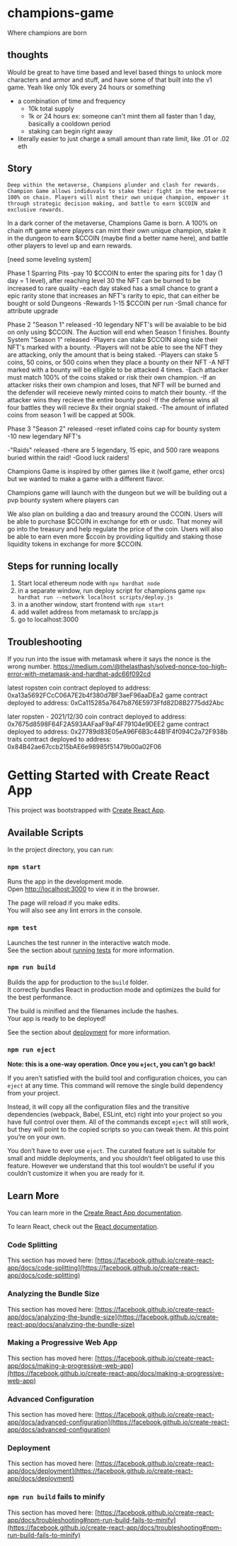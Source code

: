 # champions-game
Where champions are born

## thoughts
Would be great to have time based and level based things to unlock more characters and armor and stuff, and have some
of that built into the v1 game. Yeah like only 10k every 24 hours or something
- a combination of time and frequency
    - 10k total supply
    - 1k or 24 hours
        ex: someone can't mint them all faster than 1 day, basically a cooldown period
    - staking can begin right away
- literally easier to just charge a small amount than rate limit, like .01 or .02 eth

## Story
    
    Deep within the metaverse, Champions plunder and clash for rewards. Champion Game allows indiduvals to stake their fight in the metaverse 100% on chain. Players will mint their own unique champion, empower it through strategic decision making, and battle to earn $CCOIN and exclusive rewards. 

In a dark corner of the metaverse, Champions Game is born. A 100% on chain nft game where players can mint their own
unique champion, stake it in the dungeon to earn $CCOIN (maybe find a better name here), and battle other players to level up and earn rewards.

[need some leveling system]

Phase 1
Sparring Pits
-pay 10 $CCOIN to enter the sparing pits for 1 day (1 day = 1 level), after reaching level 30 the NFT can be burned to be increased to rare quality
-each day staked has a small chance to grant a epic rarity stone that increases an NFT's rarity to epic, that can either be bought or sold
Dungeons 
-Rewards 1-15 $CCOIN per run 
-Small chance for attribute upgrade

Phase 2
"Season 1" released
-10 legendary NFT's will be avaiable to be bid on only using $CCOIN. The Auction will end when Season 1 finishes.
Bounty System "Season 1" released
-Players can stake $CCOIN along side their NFT's marked with a bounty.
-Players will not be able to see the NFT they are attacking, only the amount that is being staked.
-Players can stake 5 coins, 50 coins, or 500 coins when they place a bounty on their NFT
-A NFT marked with a bounty will be elligible to be attacked 4 times.
-Each attacker must match 100% of the coins staked or risk their own champion.
-If an attacker risks their own champion and loses, that NFT will be burned and the defender will receieve newly minted coins to match their bounty.
-If the attacker wins they recieve the entire bounty pool
-If the defense wins all four battles they will recieve 8x their orgnial staked.
-The amount of inflated coins from season 1 will be capped at 500k.

Phase 3
"Season 2" released
-reset inflated coins cap for bounty system
-10 new legendary NFT's

-"Raids" released
-there are 5 legendary, 15 epic, and 500 rare weapons buried within the raid!
-Good luck raiders!

Champions Game is inspired by other games like it (wolf.game, ether orcs) but we wanted to make a game with a different
flavor.

Champions game will launch with the dungeon but we will be building out a pvp bounty system where players can

We also plan on building a dao and treasury around the CCOIN. Users will be able to purchase $CCOIN in exchange for
eth or usdc. That money will go into the treasury and help regulate the price of the coin. Users will also be able to
earn even more $ccoin by providing liquitidy and staking those liquidity tokens in exchange for more $CCOIN.

## Steps for running locally
1. Start local ethereum node with `npx hardhat node`
2. in a separate window, run deploy script for champions game `npx hardhat run --network localhost scripts/deploy.js`
2. in a another window, start frontend with `npm start`
3. add wallet address from metamask to src/app.js
4. go to localhost:3000

## Troubleshooting
If you run into the issue with metamask where it says the nonce is the wrong number.
https://medium.com/@thelasthash/solved-nonce-too-high-error-with-metamask-and-hardhat-adc66f092cd

latest ropsten
coin contract deployed to address: 0xa13a5692FCcC06A7E2b4f380d7BF3aeF96aaDEa2
game contract deployed to address: 0xCa115285a7647b876E5973Ffd82D8B2775dd2Abc

later ropsten - 2021/12/30
coin contract deployed to address: 0x7675d8598F64F2A593AAFaaF9aF4F79104e9DEE2
game contract deployed to address: 0x27789d83E05eA96F6B3c44B1F4f094C2a72F938b
traits contract deployed to address: 0x84B42ae67ccb215bAE6e98985f51479b00a02F06

# Getting Started with Create React App

This project was bootstrapped with [Create React App](https://github.com/facebook/create-react-app).

## Available Scripts

In the project directory, you can run:

### `npm start`

Runs the app in the development mode.\
Open [http://localhost:3000](http://localhost:3000) to view it in the browser.

The page will reload if you make edits.\
You will also see any lint errors in the console.

### `npm test`

Launches the test runner in the interactive watch mode.\
See the section about [running tests](https://facebook.github.io/create-react-app/docs/running-tests) for more information.

### `npm run build`

Builds the app for production to the `build` folder.\
It correctly bundles React in production mode and optimizes the build for the best performance.

The build is minified and the filenames include the hashes.\
Your app is ready to be deployed!

See the section about [deployment](https://facebook.github.io/create-react-app/docs/deployment) for more information.

### `npm run eject`

**Note: this is a one-way operation. Once you `eject`, you can’t go back!**

If you aren’t satisfied with the build tool and configuration choices, you can `eject` at any time. This command will remove the single build dependency from your project.

Instead, it will copy all the configuration files and the transitive dependencies (webpack, Babel, ESLint, etc) right into your project so you have full control over them. All of the commands except `eject` will still work, but they will point to the copied scripts so you can tweak them. At this point you’re on your own.

You don’t have to ever use `eject`. The curated feature set is suitable for small and middle deployments, and you shouldn’t feel obligated to use this feature. However we understand that this tool wouldn’t be useful if you couldn’t customize it when you are ready for it.

## Learn More

You can learn more in the [Create React App documentation](https://facebook.github.io/create-react-app/docs/getting-started).

To learn React, check out the [React documentation](https://reactjs.org/).

### Code Splitting

This section has moved here: [https://facebook.github.io/create-react-app/docs/code-splitting](https://facebook.github.io/create-react-app/docs/code-splitting)

### Analyzing the Bundle Size

This section has moved here: [https://facebook.github.io/create-react-app/docs/analyzing-the-bundle-size](https://facebook.github.io/create-react-app/docs/analyzing-the-bundle-size)

### Making a Progressive Web App

This section has moved here: [https://facebook.github.io/create-react-app/docs/making-a-progressive-web-app](https://facebook.github.io/create-react-app/docs/making-a-progressive-web-app)

### Advanced Configuration

This section has moved here: [https://facebook.github.io/create-react-app/docs/advanced-configuration](https://facebook.github.io/create-react-app/docs/advanced-configuration)

### Deployment

This section has moved here: [https://facebook.github.io/create-react-app/docs/deployment](https://facebook.github.io/create-react-app/docs/deployment)

### `npm run build` fails to minify

This section has moved here: [https://facebook.github.io/create-react-app/docs/troubleshooting#npm-run-build-fails-to-minify](https://facebook.github.io/create-react-app/docs/troubleshooting#npm-run-build-fails-to-minify)
